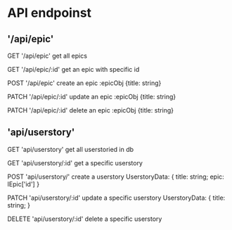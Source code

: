 # API endpoinst

## '/api/epic'

GET '/api/epic' get all epics

GET '/api/epic/:id' get an epic with specific id

POST '/api/epic' create an epic :epicObj {title: string}

PATCH '/api/epic/:id' update an epic :epicObj {title: string}

PATCH '/api/epic/:id' delete an epic :epicObj {title: string}

## 'api/userstory'

GET 'api/userstory' get all userstoried in db

GET 'api/userstory/:id' get a specific userstory

POST 'api/userstory/' create a userstory
        UserstoryData:
        {
            title: string;
            epic: IEpic['id']
        }

PATCH  'api/userstory/:id' update a specific userstory
       UserstoryData:
        {
            title: string;
        }

DELETE 'api/userstory/:id' delete a specific userstory
